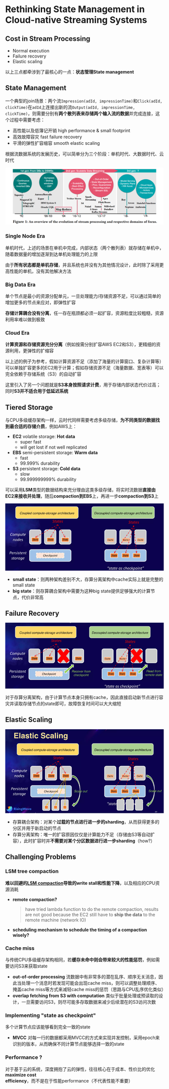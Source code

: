 # Rethinking State Management in Cloud-native Streaming Systems

## Cost in Stream Processing

- Normal execution
- Failure recovery
- Elastic scaling

以上三点都牵涉到了最核心的一点：**状态管理State management**

## State Management

一个典型的join场景：两个流`Impression(adId, impressionTime)`和`Click(adId, clickTime)`在`adId`上连接出新的流`Output(adId, impressionTime, clickTime)`，则需要分别有**两个散列表来存储两个输入流的数据**并完成连接，这个过程中需要考虑：

- 高性能以及低簿记开销 high performance & small footprint
- 高效故障容灾 fast failure recovery
- 平滑的弹性扩容缩容 smooth elastic scaling

根据流数据系统的发展历史，可以简单分为三个阶段：单机时代、大数据时代、云时代

![01](images/sm01.png)

### Single Node Era

单机时代，上述的场景在单机中完成，内部状态（两个散列表）就存储在单机中，随着数据量的增加逐渐到达单机处理能力的上限

由于**所有状态都是单机存储**，并且系统也并没有为其他情况设计，此时除了采用更高性能的单机，没有其他解决方法

### Big Data Era

单个节点是最小的资源分配单元，一旦处理能力/存储资源不足，可以通过简单的增加更多的节点来应对，即弹性扩容

**存储计算耦合没有分离**，任一存在瓶颈都必须一起扩容，资源粒度比较粗糙，资源利用率难以做到极致

### Cloud Era

**计算资源和存储资源充分分离**（例如按需分别扩容AWS EC2和S3），更精细的资源利用，更弹性的扩缩容

以上述的例子为参考，假如计算资源不足（添加了海量的计算窗口、复杂计算等）可以单独扩容更多的EC2用于计算；假如存储资源不足（海量数据、宽表等）可以完全依赖于存储系统（S3）的自动扩容

这里引入了另一个问题就是**S3本身按照请求计费**，用于存储内部状态代价过高；同时**S3并不适合用于低延迟系统**

## Tiered Storage

与CPU多级缓存架构一样，云时代同样需要考虑多级存储，**为不同类型的数据找到最合适的存储介质**，例如AWS上：

- **EC2** volatile storage: **Hot data**
  - super fast
  - will get lost if not well replicated
- **EBS** semi-persistent storage: **Warm data**
  - fast
  - 99.999% durability
- **S3** persistent storage: **Cold data**
  - slow
  - 99.999999999% durability

可以采用**LSM**类型的数据结构来充分理由这类多级存储，将实时流数据**直接由EC2来接收并处理**，随后**compaction到EBS**上，再进一步**compaction到S3**上

![02](images/sm02.png)

- **small state**：则两种架构差别不大，存算分离架构中cache实际上就是完整的small state
- **big state**：则存算耦合架构中需要为这种big state提供足够强大的计算节点，代价非常高

## Failure Recovery

![03](images/sm03.png)

对于存算分离架构，由于计算节点本身只拥有cache，因此直接启动新节点进行容灾并读取存储节点的state即可，故障恢复时间可以大大缩短

## Elastic Scaling

![04](images/sm04.png)

- 存算耦合架构：对某个**过载的节点进行进一步的sharding**，从而获得更多的分区并用于新启动的节点
- 存算分离架构：唯一的扩容原因仅仅是计算能力不足（存储由S3等自动扩容），此时扩容时并**不需要对某个分区数据进行进一步sharding**（how?）

## Challenging Problems

### LSM tree compaction

**难以回避的[LSM compaction](https://github.com/JasonYuchen/notes/blob/master/papers/2019_VLDB_LSM_Survey.md#33-optimizing-merge-operations)导致的write stall和性能下降**，以及相应的CPU资源消耗

- **remote compaction?**
  > have tried lambda function to do the remote compaction, results are not good because the EC2 still have to **ship the data** to the remote machine (network IO)
- **scheduling mechanism to schedule the timing of a compaction wisely?**

### Cache miss

与传统CPU多级缓存架构相同，若**缓存未命中则会带来较大的性能惩罚**，例如需要访问S3来获取state

- **out-of-order processing**
  流数据中有非常多的潜在乱序、顺序无关消息，因此当处理一个消息时若发现可能会出现cache miss，则可以调整处理顺序、掩盖cache miss等方式来减轻cache miss的惩罚（思路与CPU乱序优化类似）
- **overlap fetching from S3 with computation**
  类似于批量处理或预读取的设计，一旦需要访问S3，则尽可能多存取数据来减少后续潜在的S3访问次数

### Implementing "state as checkpoint"

多个计算节点应该能够看到完全一致的state

- **MVCC**
  对每一行的数据都采用MVCC的方式来实现并发控制，采用epoch来识别的版本，从而确保不同计算节点能够选择一致的state

### Performance ?

对于基于云的系统，深度拥抱了云的弹性，往往核心在于成本、性价比的优化**maximize cost efficiency**，而不是在于性能performance（不代表性能不重要）

